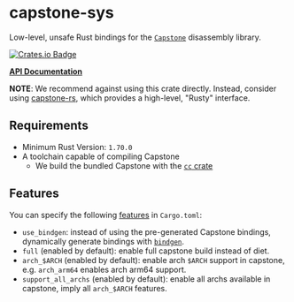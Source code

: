 # capstone-sys

Low-level, unsafe Rust bindings for the [`Capstone`][capstone] disassembly library.

[capstone]: https://github.com/aquynh/capstone

[![Crates.io Badge](https://img.shields.io/crates/v/capstone-sys.svg)](https://crates.io/crates/capstone-sys)

**[API Documentation](https://docs.rs/capstone-sys/)**


**NOTE**:
We recommend against using this crate directly.
Instead, consider using [capstone-rs](https://github.com/capstone-rust/capstone-rs), which provides a high-level, "Rusty" interface.


## Requirements

* Minimum Rust Version: `1.70.0`
* A toolchain capable of compiling Capstone
    - We build the bundled Capstone with the [`cc` crate](https://github.com/alexcrichton/cc-rs)

## Features

You can specify the following [features](https://doc.rust-lang.org/cargo/reference/manifest.html#the-features-section) in `Cargo.toml`:
* `use_bindgen`: instead of using the pre-generated Capstone bindings, dynamically generate bindings with [`bindgen`][bindgen].
* `full` (enabled by default): enable full capstone build instead of diet.
* `arch_$ARCH` (enabled by default): enable arch `$ARCH` support in capstone, e.g. `arch_arm64` enables arch arm64 support.
* `support_all_archs` (enabled by default): enable all archs available in capstone, imply all `arch_$ARCH` features.

[bindgen]: https://github.com/rust-lang-nursery/rust-bindgen

